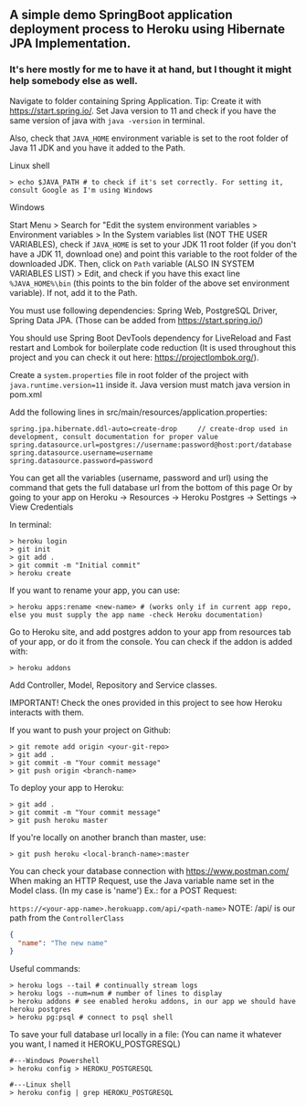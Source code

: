 ## A simple demo SpringBoot application deployment process to Heroku using Hibernate JPA Implementation.
### It's here mostly for me to have it at hand, but I thought it might help somebody else as well.

Navigate to folder containing Spring Application. Tip: Create it with https://start.spring.io/. Set Java version to 11
and check if you have the same version of java with ```java -version``` in terminal.

Also, check that `JAVA_HOME` environment variable is set to the root folder of Java 11 JDK and you have it added to the Path.

Linux shell     
```shell 
> echo $JAVA_PATH # to check if it's set correctly. For setting it, consult Google as I'm using Windows
```
Windows

Start Menu > Search for "Edit the system environment variables > Environment variables > 
  In the System variables list (NOT THE USER VARIABLES), check if `JAVA_HOME` is set to your JDK 11 root folder (if you don't have a JDK 11, download one) and point this variable to the root folder of the downloaded JDK.
  Then, click on `Path` variable (ALSO IN SYSTEM VARIABLES LIST) > Edit, and check if you have this exact line `%JAVA_HOME%\bin` (this points to the bin folder of the above set environment variable). If not, add it to the Path.

You must use following dependencies: Spring Web, PostgreSQL Driver, Spring Data JPA. (Those can be added
from https://start.spring.io/)

You should use Spring Boot DevTools dependency for LiveReload and Fast restart and Lombok for boilerplate code reduction (It is used throughout this project and you can check it out here: https://projectlombok.org/).

Create a  ```system.properties``` file in root folder of the project with ```java.runtime.version=11``` inside it. Java
version must match java version in pom.xml

Add the following lines in src/main/resources/application.properties:

```
spring.jpa.hibernate.ddl-auto=create-drop     // create-drop used in development, consult documentation for proper value
spring.datasource.url=postgres://username:password@host:port/database 
spring.datasource.username=username
spring.datasource.password=password
```
You can get all the variables (username, password and url) using the command that gets the full database url from the bottom of this page
Or by going to your app on Heroku -> Resources -> Heroku Postgres -> Settings -> View Credentials

In terminal:

```shell
> heroku login
> git init
> git add .
> git commit -m "Initial commit"
> heroku create
```

If you want to rename your app, you can use:

```shell
> heroku apps:rename <new-name> # (works only if in current app repo, else you must supply the app name -check Heroku documentation) 
```

Go to Heroku site, and add postgres addon to your app from resources tab of your app, or do it from the console. You can
check if the addon is added with:

```shell
> heroku addons
```

Add Controller, Model, Repository and Service classes.

IMPORTANT!
Check the ones provided in this project to see how Heroku interacts with them.

If you want to push your project on Github:

```shell
> git remote add origin <your-git-repo>  
> git add .
> git commit -m "Your commit message"
> git push origin <branch-name>
```

To deploy your app to Heroku:

```shell
> git add .
> git commit -m "Your commit message"
> git push heroku master 
```

If you're locally on another branch than master, use:

```shell
> git push heroku <local-branch-name>:master
```

You can check your database connection with https://www.postman.com/ \
When making an HTTP Request, use the Java variable name set in the Model class. (In my case is 'name') Ex.: for a POST
Request:

```https://<your-app-name>.herokuapp.com/api/<path-name>```   NOTE: /api/<path-name> is our path from
the ```ControllerClass```

```json
{
  "name": "The new name"
}
```

Useful commands:

```shell
> heroku logs --tail # continually stream logs
> heroku logs --num=num # number of lines to display
> heroku addons # see enabled heroku addons, in our app we should have heroku postgres
> heroku pg:psql # connect to psql shell
```


To save your full database url locally in a file:
(You can name it whatever you want, I named it HEROKU_POSTGRESQL)
```shell
#---Windows Powershell
> heroku config > HEROKU_POSTGRESQL 

#---Linux shell
> heroku config | grep HEROKU_POSTGRESQL
```
